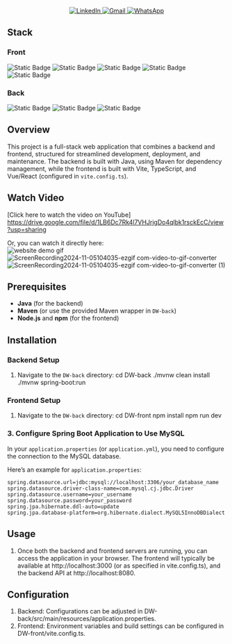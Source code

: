 <p align="center">
  <a href="https://www.linkedin.com/in/liuchen27/">
    <img src="https://img.shields.io/badge/linkedin-%230077B5?style=for-the-badge&logo=linkedin" alt="LinkedIn">
  </a>
  <a href="mailto:liu.chenbusiness@gmail.com">
    <img src="https://img.shields.io/badge/Gmail-D14836?style=for-the-badge&logo=gmail&logoColor=white" alt="Gmail">
  </a>
  <a href="https://wa.me/491772289641">
    <img src="https://img.shields.io/badge/WhatsApp-25D366?style=for-the-badge&logo=whatsapp&logoColor=white" alt="WhatsApp">
  </a>
</p>

## Stack
### Front
   ![Static Badge](https://img.shields.io/badge/Made_with-typescript-orange?style=for-the-badge&logo=typescript&logoColor=transparent)
   ![Static Badge](https://img.shields.io/badge/Made_with-React-orange?style=for-the-badge&logo=react)
   ![Static Badge](https://img.shields.io/badge/Made_with-formik-orange?style=for-the-badge&logo=formik&logoColor=transparent)
   ![Static Badge](https://img.shields.io/badge/Made_with-ant_design-orange?style=for-the-badge&logo=antdesign&logoColor=transparent)
   ![Static Badge](https://img.shields.io/badge/made_with-vite-orange?style=for-the-badge&logo=vite&logoColor=white)


### Back
   ![Static Badge](https://img.shields.io/badge/made_with-spring-orange?style=for-the-badge&logo=spring)
   ![Static Badge](https://img.shields.io/badge/made_with-apache_maven-orange?style=for-the-badge&logo=apachemaven)
   ![Static Badge](https://img.shields.io/badge/made_with-mysql-orange?style=for-the-badge&logo=mysql&logoColor=white)


## Overview
This project is a full-stack web application that combines a backend and frontend, structured for streamlined development, deployment, and maintenance. The backend is built with Java, using Maven for dependency management, while the frontend is built with Vite, TypeScript, and Vue/React (configured in `vite.config.ts`).

## Watch Video
[Click here to watch the video on YouTube]
https://drive.google.com/file/d/1LB6Dc7Rk4l7VHJrjgDo4qlbk1rsckEcC/view?usp=sharing

Or, you can watch it directly here:<br>
![website demo gif](https://github.com/user-attachments/assets/a91b0b1b-0a30-4498-a07c-5f8c98dc528f)<br>
![ScreenRecording2024-11-05104035-ezgif com-video-to-gif-converter](https://github.com/user-attachments/assets/2aa9ea49-5394-47c4-8088-1f636b07043c)<br>
![ScreenRecording2024-11-05104035-ezgif com-video-to-gif-converter (1)](https://github.com/user-attachments/assets/fc8c2d66-f4a4-4d8d-a533-a97c4dfcbb66)<br>


## Prerequisites
- **Java** (for the backend)
- **Maven** (or use the provided Maven wrapper in `DW-back`)
- **Node.js** and **npm** (for the frontend)

## Installation

### Backend Setup
1. Navigate to the `DW-back` directory:
   cd DW-back
   ./mvnw clean install
   ./mvnw spring-boot:run

### Frontend Setup
1. Navigate to the `DW-back` directory:
   cd DW-front
   npm install
   npm run dev

### 3. Configure Spring Boot Application to Use MySQL

In your `application.properties` (or `application.yml`), you need to configure the connection to the MySQL database.

Here’s an example for `application.properties`:

```properties
spring.datasource.url=jdbc:mysql://localhost:3306/your_database_name
spring.datasource.driver-class-name=com.mysql.cj.jdbc.Driver
spring.datasource.username=your_username
spring.datasource.password=your_password
spring.jpa.hibernate.ddl-auto=update
spring.jpa.database-platform=org.hibernate.dialect.MySQL5InnoDBDialect
```


## Usage
1. Once both the backend and frontend servers are running, you can access the application in your browser. The frontend will typically be available at http://localhost:3000 (or as specified in vite.config.ts), and the backend API at http://localhost:8080.

## Configuration
1. Backend: Configurations can be adjusted in DW-back/src/main/resources/application.properties.
2. Frontend: Environment variables and build settings can be configured in DW-front/vite.config.ts.
